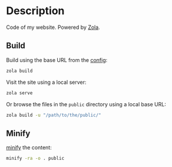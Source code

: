 # Description

Code of my website. Powered by [Zola](https://www.getzola.org).

## Build

Build using the base URL from the [config](config.toml):

```bash
zola build
```

Visit the site using a local server:

```bash
zola serve
```

Or browse the files in the `public` directory using a local base URL:

```bash
zola build -u "/path/to/the/public/"
```

## Minify

[minify](https://github.com/tdewolff/minify) the content:

```bash
minify -ra -o . public
```
